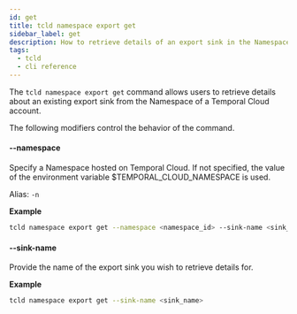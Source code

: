 ```yaml
---
id: get
title: tcld namespace export get
sidebar_label: get
description: How to retrieve details of an export sink in the Namespace of a Temporal Cloud account using tcld.
tags:
  - tcld
  - cli reference
---
```


The `tcld namespace export get` command allows users to retrieve details about an existing export sink from the Namespace of a Temporal Cloud account.

The following modifiers control the behavior of the command.

#### --namespace

Specify a Namespace hosted on Temporal Cloud.
If not specified, the value of the environment variable $TEMPORAL_CLOUD_NAMESPACE is used.

Alias: `-n`

**Example**

```bash
tcld namespace export get --namespace <namespace_id> --sink-name <sink_name>
```

#### --sink-name

Provide the name of the export sink you wish to retrieve details for.

**Example**

```bash
tcld namespace export get --sink-name <sink_name>
```
